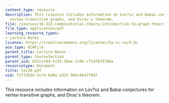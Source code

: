 ```yaml
---
content_type: resource
description: This resource includes information on Lov?sz and Babai conjectures for
  vertex-transitive graphs, and Dirac's theorem.
file: /courses/18-315-combinatorial-theory-introduction-to-graph-theory-extremal-and-enumerative-combinatorics-spring-2005/72ffd1de3cf48a02a325905c66a7f0df_lec20.pdf
file_type: application/pdf
learning_resource_types:
- Lecture Notes
license: https://creativecommons.org/licenses/by-nc-sa/4.0/
ocw_type: OCWFile
parent_title: Lecture Notes
parent_type: CourseSection
parent_uid: b52ccc0d-5155-38ae-219b-cf1df67d760a
resourcetype: Document
title: lec20.pdf
uid: 72ffd1de-3cf4-8a02-a325-905c66a7f0df
---
```

This resource includes information on Lov?sz and Babai conjectures for vertex-transitive graphs, and Dirac's theorem.